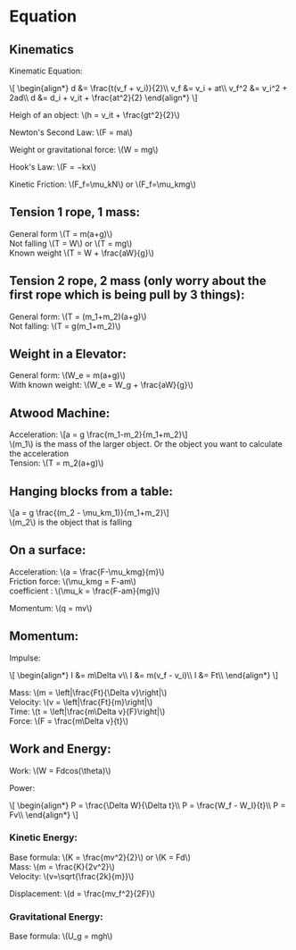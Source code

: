 # Equation

## Kinematics

Kinematic Equation:

\\[
\begin{align*}
d &= \frac{t(v_f + v_i)}{2}\\\\
v_f &= v_i + at\\\\
v_f^2 &= v_i^2 + 2ad\\\\
d &= d_i + v_it + \frac{at^2}{2}
\end{align*}
\\]

Heigh of an object: \\(h = v_it + \frac{gt^2}{2}\\)

Newton's Second Law: \\(F = ma\\)

Weight or gravitational force: \\(W = mg\\)

Hook's Law: \\(F = −kx\\)

Kinetic Friction: \\(F_f=\mu_kN\\) or \\(F_f=\mu_kmg\\)

## Tension 1 rope, 1 mass:

General form \\(T = m(a+g)\\)  
Not falling \\(T = W\\) or \\(T = mg\\)  
Known weight \\(T = W + \frac{aW}{g}\\)

## Tension 2 rope, 2 mass (only worry about the first rope which is being pull by 3 things):

General form: \\(T = (m_1+m_2)(a+g)\\)  
Not falling: \\(T = g(m_1+m_2)\\)

## Weight in a Elevator:

General form: \\(W_e = m(a+g)\\)  
With known weight: \\(W_e = W_g + \frac{aW}{g}\\)

## Atwood Machine:

Acceleration:
\\[a = g \frac{m_1-m_2}{m_1+m_2}\\]  
\\(m_1\\) is the mass of the larger object. Or the object you want to calculate the acceleration  
Tension: \\(T = m_2(a+g)\\)

## Hanging blocks from a table:

\\[a = g \frac{(m_2 - \mu_km_1)}{m_1+m_2}\\]  
\\(m_2\\) is the object that is falling

## On a surface:

Acceleration: \\(a = \frac{F-\mu_kmg}{m}\\)  
Friction force: \\(\mu_kmg = F-am\\)  
coefficient : \\(\mu_k = \frac{F-am}{mg}\\)

Momentum: \\(q = mv\\)

## Momentum:

Impulse:

\\[
\begin{align*}
I &= m\Delta v\\\\
I &= m(v_f - v_i)\\\\
I &= Ft\\\\
\end{align*}
\\]

Mass: \\(m = \left|\frac{Ft}{\Delta v}\right|\\)  
Velocity: \\(v = \left|\frac{Ft}{m}\right|\\)  
Time: \\(t = \left|\frac{m\Delta v}{F}\right|\\)  
Force: \\(F = \frac{m\Delta v}{t}\\)

## Work and Energy:

Work: \\(W = Fdcos(\theta)\\)

Power:

\\[
\begin{align*}
P = \frac{\Delta W}{\Delta t}\\\\
P = \frac{W_f - W_I}{t}\\\\
P = Fv\\\\
\end{align*}
\\]

### Kinetic Energy:

Base formula: \\(K = \frac{mv^2}{2}\\) or \\(K = Fd\\)  
Mass: \\(m = \frac{K}{2v^2}\\)  
Velocity: \\(v=\sqrt{\frac{2k}{m}}\\)

Displacement: \\(d = \frac{mv_f^2}{2F}\\)

### Gravitational Energy:

Base formula: \\(U_g = mgh\\)
